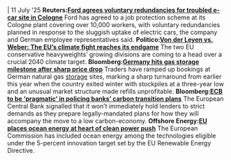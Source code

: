 | 11 July '25
**Reuters:[Ford agrees voluntary redundancies for troubled e-car site in Cologne](https://www.reuters.com/business/world-at-work/ford-agrees-deal-shield-cologne-jobs-works-council-says-2025-07-11/)**
Ford has agreed to a job protection scheme at its Cologne plant covering over 10,000 workers, with voluntary redundancies planned in response to the sluggish uptake of electric cars, the company and German employee representatives said.
**Politico:**[**Von der Leyen vs. Weber: The EU’s climate fight reaches its endgame**](https://www.politico.eu/article/weber-von-der-leyen-no-confidence-vote-parliament-climate-green-2040/)
The two EU conservative heavyweights’ growing divisions are coming to a head over a crucial 2040 climate target.
**Bloomberg:[Germany hits gas storage milestone after sharp price drop](https://www.bloomberg.com/news/articles/2025-07-11/germany-hits-gas-storage-milestone-after-sharp-price-drop)**
Traders have ramped up bookings at German natural gas [storage](https://www.cleanenergywire.org/glossary/letter_s#storage) sites, marking a sharp turnaround from earlier this year when the country exited winter with stockpiles at a three-year low and an unusual market structure made refills unprofitable.
**Bloomberg:[ECB to be ‘pragmatic’ in policing banks’ carbon transition plans](https://www.bloomberg.com/news/articles/2025-07-11/ecb-to-be-pragmatic-in-policing-banks-carbon-transition-plans)**
The European Central Bank signalled that it won’t immediately hold lenders to strict demands as they prepare legally-mandated plans for how they will accompany the move to a low carbon-economy.
**Offshore Energy:[EU places ocean energy at heart of clean power push](https://www.offshore-energy.biz/eu-places-ocean-energy-at-heart-of-clean-power-push/)**
The European Commission has included ocean energy among the technologies eligible under the 5-percent innovation target set by the EU Renewable Energy Directive.